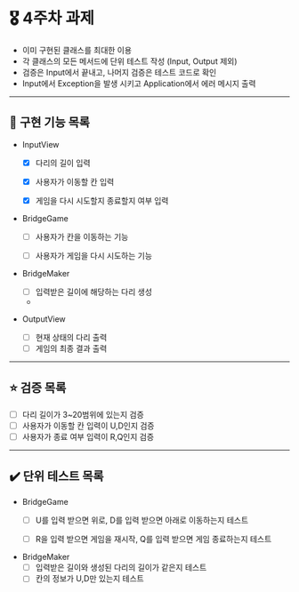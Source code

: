 # 🎖️ 4주차 과제
- 이미 구현된 클래스를 최대한 이용
- 각 클래스의 모든 메서드에 단위 테스트 작성 (Input, Output 제외)
- 검증은 Input에서 끝내고, 나머지 검증은 테스트 코드로 확인
- Input에서 Exception을 발생 시키고 Application에서 에러 메시지 출력

---
## 🚀 구현 기능 목록
- InputView
  - [x] 다리의 길이 입력
  - [x] 사용자가 이동할 칸 입력
  - [x] 게임을 다시 시도할지 종료할지 여부 입력


- BridgeGame
  - [ ] 사용자가 칸을 이동하는 기능
  - [ ] 사용자가 게임을 다시 시도하는 기능


- BridgeMaker
  - [ ] 입력받은 길이에 해당하는 다리 생성
  - 

- OutputView
  - [ ] 현재 상태의 다리 출력
  - [ ] 게임의 최종 결과 출력

---
## ⭐️ 검증 목록

- [ ] 다리 길이가 3~20범위에 있는지 검증
- [ ] 사용자가 이동할 칸 입력이 U,D인지 검증
- [ ] 사용자가 종료 여부 입력이 R,Q인지 검증

---
## ✔️ 단위 테스트 목록
- BridgeGame
  - [ ] U를 입력 받으면 위로, D를 입력 받으면 아래로 이동하는지 테스트
  - [ ] R을 입력 받으면 게임을 재시작, Q를 입력 받으면 게임 종료하는지 테스트


- BridgeMaker
  - [ ] 입력받은 길이와 생성된 다리의 길이가 같은지 테스트
  - [ ] 칸의 정보가 U,D만 있는지 테스트